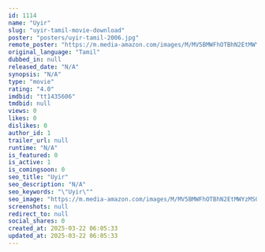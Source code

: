 ```yaml
---
id: 1114
name: "Uyir"
slug: "uyir-tamil-movie-download"
poster: "posters/uyir-tamil-2006.jpg"
remote_poster: "https://m.media-amazon.com/images/M/MV5BMWFhOTBhN2EtMWYzMS00MzRkLWI2MGYtMDhmMTg1OTUyNTdmXkEyXkFqcGdeQXVyODEzOTQwNTY@._V1_SX300.jpg"
original_language: "Tamil"
dubbed_in: null
released_date: "N/A"
synopsis: "N/A"
type: "movie"
rating: "4.0"
imdbid: "tt1435606"
tmdbid: null
views: 0
likes: 0
dislikes: 0
author_id: 1
trailer_url: null
runtime: "N/A"
is_featured: 0
is_active: 1
is_comingsoon: 0
seo_title: "Uyir"
seo_description: "N/A"
seo_keywords: "\"Uyir\""
seo_image: "https://m.media-amazon.com/images/M/MV5BMWFhOTBhN2EtMWYzMS00MzRkLWI2MGYtMDhmMTg1OTUyNTdmXkEyXkFqcGdeQXVyODEzOTQwNTY@._V1_SX300.jpg"
screenshots: null
redirect_to: null
social_shares: 0
created_at: 2025-03-22 06:05:33
updated_at: 2025-03-22 06:05:33
---
```


